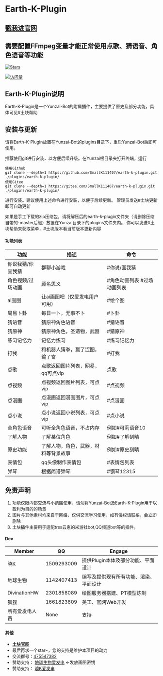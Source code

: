 # **Earth-K-Plugin**

## [**戳我进官网**](http://itukuai.top:1450/gw)

## 需要配置FFmpeg变量才能正常使用点歌、猜语音、角色语音等功能

[![Stars](https://img.shields.io/github/stars/SmallK111407/earth-k-plugin?color=yellow&label=收藏)](../../stargazers)

[![访问量](https://profile-counter.glitch.me/SmallK111407-Earth-K-Plugin/count.svg)](https://github.com/SmallK111407/earth-k-plugin)

## Earth-K-Plugin说明

Earth-K-Plugin是一个Yunzai-Bot的附属插件，主要提供了原史及部分功能，具体可见#土块帮助

## 安装与更新

请将Earth-K-Plugin放置在Yunzai-Bot的plugins目录下，重启Yunzai-Bot后即可使用。

推荐使用git进行安装，以方便后续升级。在Yunzai根目录夹打开终端，运行
```
使用Github
git clone --depth=1 https://github.com/SmallK111407/earth-k-plugin.git ./plugins/earth-k-plugin/
使用Gitee
git clone --depth=1 https://gitee.com/SmallK111407/earth-k-plugin.git ./plugins/earth-k-plugin/
```
进行安装。建议使用上述命令进行安装，以便于后续更新。 管理员发送#土块更新 即可自动更新

如果是手工下载的zip压缩包，请将解压后的earth-k-plugin文件夹（请删除压缩自带的-master后缀）放置在Yunzai目录下的plugins文件夹内。
你可以发送#土块帮助来获取菜单，#土块版本看当前版本更新内容
#### 功能列表
| 功能 | 描述 | 命令 |
| --- | --- | --- |
|你说我猜/你画我猜|群聊小游戏|#你说/画我猜|
|角色视频/过场动画|顾名思义|#角色动画列表 #过场动画列表|
|ai画图|让ai画图吧（仅爱发电用户可用）|#绘个图|
|周易卜卦|每日一卜，无事不卜|#卜卦|
|猜语音|猜原神角色语音|#猜语音|
|猜原神|猜原神角色，圣遗物，武器|#猜原神|
|练习记忆力|记忆力练习|#练习记忆力|
|打我|和机器人猜拳，赢了涩图，输了寄|#打我|
|点歌|点歌返回图片列表，网易，qq可点vip|点歌|
|点视频|点视频返回图片列表，可点vip|#点视频|
|点漫画|点漫画返回漫画图片，可点vip|#点漫画|
|点小说|点小说返回小说列表，可点vip|#点小说|
|全角色语音|可听全角色语音，不占内存|例如#可莉语音10|
|了解人物|了解某位角色|例如#了解刻晴|
|原史功能|了解人物，角色，武器，材料等背景故事|例如#原史刻晴|
|表情包|qq头像制作表情包|#表情包列表|
|弹琴|根据简谱弹琴|#钢琴12315|
## 免责声明

1. 功能仅限内部交流与小范围使用，请勿将Yunzai-Bot及Earth-K-Plugin用于以盈利为目的的场景
2. 图片与其他素材均来自于网络，仅供交流学习使用，如有侵权请联系，会立即删除
3. 土块插件主要用于适配trss云崽的米游社bot,QQ频道bot等的插件。

#### Dev
| Member | QQ | Engage |
| --- | --- | --- |
|曉K|1509293009|提供Plugin本体及部分功能、平面设计|
|地球生物|1142407413|编写及提供现有所有功能、渲染、平面设计|
|DivinationHW|2301858089|绘图服务器搭建、PT模型炼制|
|狐狸|1661823809|美工、官网Web开发|
|所有爱发电人员|None|支持|

#### 其他
* [**土块官网**](http://www.itukuai.top:1450/gw)
* 最后再求一个star~，您的支持是维护本项目的动力
* 交流群号：[475547382](https://jq.qq.com/?_wv=1027&k=l0kxHMCV)
* 赞助支持： [地球生物爱发电](https://afdian.net/a/dqswy) ←发放画图密钥
* 赞助支持： [曉K爱发电](https://afdian.net/a/SunRyK)
